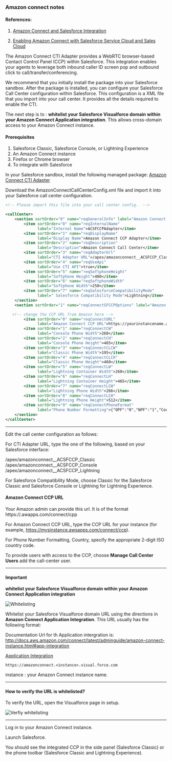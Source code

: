 ### Amazon connect notes

#### References:

1. [Amazon Connect and Salesforce Integration ](http://docs.aws.amazon.com/connect/latest/adminguide/salesforce-integration.html)

2. [Enabling Amazon Connect with Salesforce Service Cloud and Sales Cloud](https://aws.amazon.com/blogs/apn/enabling-amazon-connect-with-salesforce-service-and-sales-cloud/)


The Amazon Connect CTI Adapter provides a WebRTC browser-based Contact Control Panel (CCP) within Salesforce. This integration enables your agents to leverage both inbound caller ID screen pop and outbound click to call/transfer/conferencing.

We recommend that you initially install the package into your Salesforce sandbox. After the package is installed, you can configure your Salesforce Call Center configuration within Salesforce. This configuration is a XML file that you import into your call center. It provides all the details required to enable the CTI.

The next step is to :
**whitelist your Salesforce Visualforce domain within your Amazon Connect Application integration**. This allows cross-domain access to your Amazon Connect instance.
 
#### Prerequisites

1. Salesforce Classic, Salesforce Console, or Lightning Experience
2. An Amazon Connect instance
3. Firefox or Chrome browser
4. To integrate with Salesforce

In your Salesforce sandbox, install the following managed package: 
[Amazon Connect CTI Adapter](https://appexchange.salesforce.com/listingDetail?listingId=a0N3A00000EJH4yUAH)

Download the AmazonConnectCallCenterConfig.xml file and import it into your Salesforce call center configuration.

```xml
<!-- Please import this file into your call center config.  -->

<callCenter>
    <section sortOrder="0" name="reqGeneralInfo" label="Amazon Connect Salesforce CCP Adapter">
        <item sortOrder="0" name="reqInternalName"
              label="Internal Name">ACSFCCPAdapter</item>
        <item sortOrder="1" name="reqDisplayName"
              label="Display Name">Amazon Connect CCP Adapter</item>
        <item sortOrder="2" name="reqDescription"
              label="Description">Amazon Connect Call Center</item>
        <item sortOrder="3" name="reqAdapterUrl"
              label="CTI Adapter URL">/apex/amazonconnect__ACSFCCP_Classic</item>
        <item sortOrder="4" name="reqUseApi"
              label="Use CTI API">true</item>
        <item sortOrder="5" name="reqSoftphoneHeight"
              label="Softphone Height">400</item>
        <item sortOrder="6" name="reqSoftphoneWidth"
              label="Softphone Width">250</item>
        <item sortOrder="7" name="reqSalesforceCompatibilityMode"
              label=" Salesforce Compatibility Mode">Lightning</item>
    </section>
    <section sortOrder="1" name="reqConnectSFCCPOptions" label="Amazon Connect Information">

   <!-- change the CCP URL from Amazon here -->
        <item sortOrder="0" name="reqConnectURL"
              label="Amazon Connect CCP URL">https://yourinstancename.awsapps.com/connect/ccp</item>
        <item sortOrder="1" name="reqConnectCW"
              label="Console Phone Width">260</item>
        <item sortOrder="2" name="reqConnectCH"
              label="Console Phone Height">465</item>
        <item sortOrder="3" name="reqConnectCLCW"
              label="Classic Phone Width">195</item>
        <item sortOrder="4" name="reqConnectCLCH"
              label="Classic Phone Height">460</item>
        <item sortOrder="5" name="reqConnectLW"
              label="Lightning Container Width">260</item>
        <item sortOrder="6" name="reqConnectLH"
              label="Lightning Container Height">465</item>
        <item sortOrder="7" name="reqConnectLCW"
              label="Lightning Phone Width">266</item>
        <item sortOrder="8" name="reqConnectLCH"
              label="Lightning Phone Height">512</item>
        <item sortOrder="9" name="reqConnectPhoneFormat"
              label="Phone Number Formatting">{"OPF":"0","NPF":"1","Country":"US","NF":"International_plaintext","TNF":"(555) 123-4567"}</item>
    </section>
</callCenter>
```

------
Edit the call center configuration as follows:

For CTI Adapter URL, type the one of the following, based on your Salesforce interface:

/apex/amazonconnect__ACSFCCP_Classic
/apex/amazonconnect__ACSFCCP_Console
/apex/amazonconnect__ACSFCCP_Lightning


For Salesforce Compatibility Mode, choose Classic for the Salesforce Classic and Salesforce Console or Lightning for Lightning Experience.

#### Amazon Connect CCP URL

Your Amazon admin can provide this url. It is of the format https://<instance>.awapps.com/connect/cpp

For Amazon Connect CCP URL, type the CCP URL for your instance (for example, https://mysinstance.awsapps.com/connect/ccp).


For Phone Number Formatting, Country, specify the appropriate 2-digit ISO country code.

To provide users with access to the CCP, choose **Manage Call Center Users** add the call-center user.


------


#### Important 


**whitelist your Salesforce Visualforce domain within your Amazon Connect Application integration**

![Whitelisting](https://d2908q01vomqb2.cloudfront.net/77de68daecd823babbb58edb1c8e14d7106e83bb/2017/09/06/Connect5.png)

Whitelist your Salesforce Visualforce domain URL using the directions in **Amazon Connect Application Integration**. This URL usually has the following format:

Documentation Url for th Application intergration is: http://docs.aws.amazon.com/connect/latest/adminguide/amazon-connect-instance.html#app-integration

[Application Integration](http://docs.aws.amazon.com/connect/latest/adminguide/amazon-connect-instance.html#app-integration)

```https://amazonconnect.<instance>.visual.force.com```

instance : your Amazon Connect instance name.

------

#### How to verify the URL is whitelisted?

To verify the URL, open the Visualforce page in setup.

![Verfiy whitelisting](https://d2908q01vomqb2.cloudfront.net/77de68daecd823babbb58edb1c8e14d7106e83bb/2017/09/06/Connect6.png)


-----


Log in to your Amazon Connect instance.

Launch Salesforce. 

You should see the integrated CCP in the side panel (Salesforce Classic) or the phone toolbar (Salesforce Classic and Lightning Experience).
